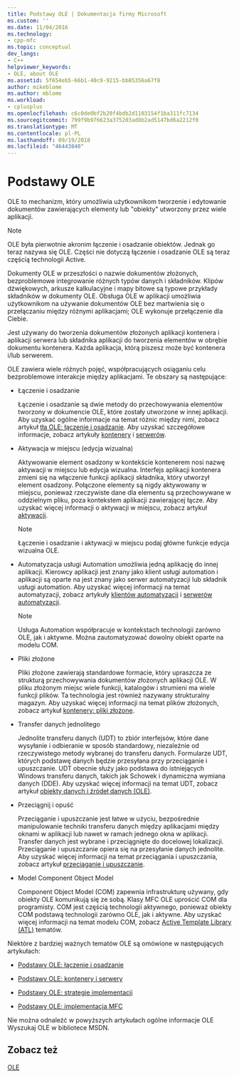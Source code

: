 ```yaml
---
title: Podstawy OLE | Dokumentacja firmy Microsoft
ms.custom: ''
ms.date: 11/04/2016
ms.technology:
- cpp-mfc
ms.topic: conceptual
dev_langs:
- C++
helpviewer_keywords:
- OLE, about OLE
ms.assetid: 5f654eb5-66b1-40c9-9215-bb85356a67f8
author: mikeblome
ms.author: mblome
ms.workload:
- cplusplus
ms.openlocfilehash: c6c0de0bf2b20f4bdb2d1103154f1ba311fc7134
ms.sourcegitcommit: 799f9b976623a375203ad8b2ad5147bd6a2212f0
ms.translationtype: MT
ms.contentlocale: pl-PL
ms.lasthandoff: 09/19/2018
ms.locfileid: "46443840"
---
```

# <a name="ole-background"></a>Podstawy OLE

OLE to mechanizm, który umożliwia użytkownikom tworzenie i edytowanie dokumentów zawierających elementy lub "obiekty" utworzony przez wiele aplikacji.

> [!NOTE]
>  OLE była pierwotnie akronim łączenie i osadzanie obiektów. Jednak go teraz nazywa się OLE. Części nie dotyczą łączenie i osadzanie OLE są teraz częścią technologii Active.

Dokumenty OLE w przeszłości o nazwie dokumentów złożonych, bezproblemowe integrowanie różnych typów danych i składników. Klipów dźwiękowych, arkusze kalkulacyjne i mapy bitowe są typowe przykłady składników w dokumenty OLE. Obsługa OLE w aplikacji umożliwia użytkownikom na używanie dokumentów OLE bez martwienia się o przełączaniu między różnymi aplikacjami; OLE wykonuje przełączenie dla Ciebie.

Jest używany do tworzenia dokumentów złożonych aplikacji kontenera i aplikacji serwera lub składnika aplikacji do tworzenia elementów w obrębie dokumentu kontenera. Każda aplikacja, którą piszesz może być kontenera i/lub serwerem.

OLE zawiera wiele różnych pojęć, współpracujących osiąganiu celu bezproblemowe interakcje między aplikacjami. Te obszary są następujące:

- Łączenie i osadzanie

   Łączenie i osadzanie są dwie metody do przechowywania elementów tworzony w dokumencie OLE, które zostały utworzone w innej aplikacji. Aby uzyskać ogólne informacje na temat różnic między nimi, zobacz artykuł [tła OLE: łączenie i osadzanie](../mfc/ole-background-linking-and-embedding.md). Aby uzyskać szczegółowe informacje, zobacz artykuły [kontenery](../mfc/containers.md) i [serwerów](../mfc/servers.md).

- Aktywacja w miejscu (edycja wizualna)

   Aktywowanie element osadzony w kontekście kontenerem nosi nazwę aktywacji w miejscu lub edycja wizualna. Interfejs aplikacji kontenera zmieni się na włączenie funkcji aplikacji składnika, który utworzył element osadzony. Połączone elementy są nigdy aktywowany w miejscu, ponieważ rzeczywiste dane dla elementu są przechowywane w oddzielnym pliku, poza kontekstem aplikacji zawierającej łącze. Aby uzyskać więcej informacji o aktywacji w miejscu, zobacz artykuł [aktywacji](../mfc/activation-cpp.md).

   > [!NOTE]
   > Łączenie i osadzanie i aktywacji w miejscu podaj główne funkcje edycja wizualna OLE.

- Automatyzacja usługi Automation umożliwia jedną aplikację do innej aplikacji. Kierowcy aplikacji jest znany jako klient usługi automation i aplikacji są oparte na jest znany jako serwer automatyzacji lub składnik usługi automation. Aby uzyskać więcej informacji na temat automatyzacji, zobacz artykuły [klientów automatyzacji](../mfc/automation-clients.md) i [serwerów automatyzacji](../mfc/automation-servers.md).

   > [!NOTE]
   > Usługa Automation współpracuje w kontekstach technologii zarówno OLE, jak i aktywne. Można zautomatyzować dowolny obiekt oparte na modelu COM.

- Pliki złożone

   Pliki złożone zawierają standardowe formacie, który upraszcza ze strukturą przechowywania dokumentów złożonych aplikacji OLE. W pliku złożonym miejsc wiele funkcji, katalogów i strumieni ma wiele funkcji plików. Ta technologia jest również nazywany strukturalny magazyn. Aby uzyskać więcej informacji na temat plików złożonych, zobacz artykuł [kontenery: pliki złożone](../mfc/containers-compound-files.md).

- Transfer danych jednolitego

   Jednolite transferu danych (UDT) to zbiór interfejsów, które dane wysyłanie i odbieranie w sposób standardowy, niezależnie od rzeczywistego metody wybranej do transferu danych. Formularze UDT, których podstawę danych będzie przesyłana przy przeciąganie i upuszczanie. UDT obecnie służy jako podstawa do istniejących Windows transferu danych, takich jak Schowek i dynamiczna wymiana danych (DDE). Aby uzyskać więcej informacji na temat UDT, zobacz artykuł [obiekty danych i źródeł danych (OLE)](../mfc/data-objects-and-data-sources-ole.md).

- Przeciągnij i opuść

   Przeciąganie i upuszczanie jest łatwe w użyciu, bezpośrednie manipulowanie techniki transferu danych między aplikacjami między oknami w aplikacji lub nawet w ramach jednego okna w aplikacji. Transfer danych jest wybrane i przeciągnięte do docelowej lokalizacji. Przeciąganie i upuszczanie opiera się na przesyłanie danych jednolite. Aby uzyskać więcej informacji na temat przeciągania i upuszczania, zobacz artykuł [przeciąganie i upuszczanie](../mfc/drag-and-drop-ole.md).

- Model Component Object Model

   Component Object Model (COM) zapewnia infrastrukturę używany, gdy obiekty OLE komunikują się ze sobą. Klasy MFC OLE uprościć COM dla programisty. COM jest częścią technologii aktywnego, ponieważ obiekty COM podstawą technologii zarówno OLE, jak i aktywne. Aby uzyskać więcej informacji na temat modelu COM, zobacz [Active Template Library (ATL)](../atl/active-template-library-atl-concepts.md) tematów.

Niektóre z bardziej ważnych tematów OLE są omówione w następujących artykułach:

- [Podstawy OLE: łączenie i osadzanie](../mfc/ole-background-linking-and-embedding.md)

- [Podstawy OLE: kontenery i serwery](../mfc/ole-background-containers-and-servers.md)

- [Podstawy OLE: strategie implementacji](../mfc/ole-background-implementation-strategies.md)

- [Podstawy OLE: implementacja MFC](../mfc/ole-background-mfc-implementation.md)

Nie można odnaleźć w powyższych artykułach ogólne informacje OLE Wyszukaj OLE w bibliotece MSDN.

## <a name="see-also"></a>Zobacz też

[OLE](../mfc/ole-in-mfc.md)

